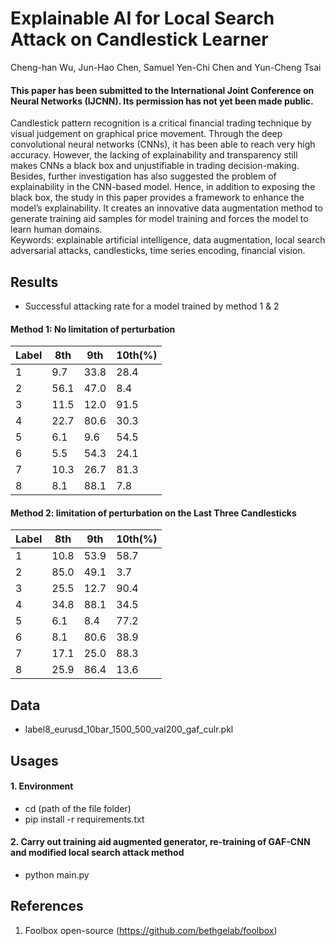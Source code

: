 # Explainable AI for Local Search Attack on Candlestick Learner

Cheng-han Wu, Jun-Hao Chen, Samuel Yen-Chi Chen and Yun-Cheng Tsai

#### This paper has been submitted to the International Joint Conference on Neural Networks (IJCNN). Its permission has not yet been made public.

Candlestick pattern recognition is a critical financial trading technique by visual judgement on graphical price movement. Through the deep convolutional neural networks (CNNs), it has been able to reach very high accuracy. However, the lacking of explainability and transparency still makes CNNs a black box and unjustifiable in trading decision-making. Besides, further investigation has also suggested the problem of explainability in the CNN-based model. Hence, in addition to exposing the black box, the study in this paper provides a framework to enhance the model’s explainability. It creates an innovative data augmentation method to generate training aid samples for model training and forces the model to learn human domains.  
Keywords: explainable artificial intelligence, data augmentation, local search adversarial attacks, candlesticks, time series encoding, financial vision.

## Results
- Successful attacking rate for a model trained by method 1 & 2

#### Method 1: No limitation of perturbation
| Label  | 8th | 9th | 10th(\%) |
| ------------- | ------------- | ------------- | ------------- |
| 1  | 9.7 | 33.8 | 28.4 |
| 2  | 56.1 | 47.0 | 8.4 |
| 3  | 11.5 | 12.0 | 91.5 |
| 4  | 22.7 | 80.6 | 30.3 |
| 5  | 6.1 | 9.6 | 54.5 |
| 6  | 5.5 | 54.3 | 24.1 |
| 7  | 10.3 | 26.7 | 81.3 |
| 8  | 8.1 | 88.1 | 7.8 |

#### Method 2: limitation of perturbation on the Last Three Candlesticks
| Label  | 8th | 9th | 10th(\%) |
| ------------- | ------------- | ------------- | ------------- |
| 1  | 10.8 | 53.9 | 58.7 |
| 2  | 85.0 | 49.1 | 3.7 |
| 3  | 25.5 | 12.7 | 90.4 |
| 4  | 34.8 | 88.1 | 34.5 |
| 5  | 6.1 | 8.4 | 77.2 |
| 6  | 8.1 | 80.6 | 38.9 |
| 7  | 17.1 | 25.0 | 88.3 |
| 8  | 25.9 | 86.4 | 13.6 |

## Data
- label8_eurusd_10bar_1500_500_val200_gaf_culr.pkl

## Usages
#### 1. Environment
- cd (path of the file folder)
- pip install -r requirements.txt 

#### 2. Carry out training aid augmented generator, re-training of GAF-CNN and modified local search attack method
- python main.py

## References
1. Foolbox open-source (<https://github.com/bethgelab/foolbox>)
